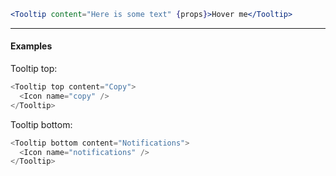 ```jsx
<Tooltip content="Here is some text" {props}>Hover me</Tooltip>
```

---

#### Examples

Tooltip top:

```js
<Tooltip top content="Copy">
  <Icon name="copy" />
</Tooltip>
```

Tooltip bottom:

```js
<Tooltip bottom content="Notifications">
  <Icon name="notifications" />
</Tooltip>
```
